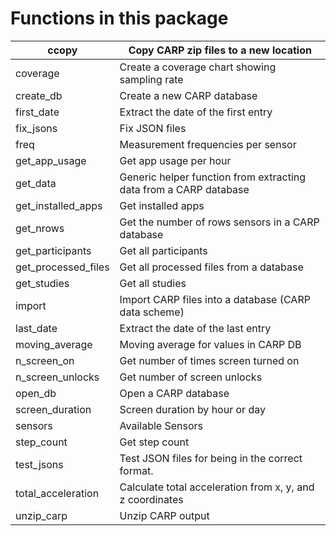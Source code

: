 # Functions in this package

| ccopy               	| Copy CARP zip files to a new location                             	|
|---------------------	|-------------------------------------------------------------------	|
| coverage            	| Create a coverage chart showing sampling rate                     	|
| create_db           	| Create a new CARP database                                        	|
| first_date          	| Extract the date of the first entry                               	|
| fix_jsons           	| Fix JSON files                                                    	|
| freq                	| Measurement frequencies per sensor                                	|
| get_app_usage       	| Get app usage per hour                                            	|
| get_data            	| Generic helper function from extracting data from a CARP database 	|
| get_installed_apps  	| Get installed apps                                                	|
| get_nrows           	| Get the number of rows sensors in a CARP database                 	|
| get_participants    	| Get all participants                                              	|
| get_processed_files 	| Get all processed files from a database                           	|
| get_studies         	| Get all studies                                                   	|
| import              	| Import CARP files into a database (CARP data scheme)              	|
| last_date           	| Extract the date of the last entry                                	|
| moving_average      	| Moving average for values in CARP DB                              	|
| n_screen_on         	| Get number of times screen turned on                              	|
| n_screen_unlocks    	| Get number of screen unlocks                                      	|
| open_db             	| Open a CARP database                                              	|
| screen_duration     	| Screen duration by hour or day                                    	|
| sensors             	| Available Sensors                                                 	|
| step_count          	| Get step count                                                    	|
| test_jsons          	| Test JSON files for being in the correct format.                  	|
| total_acceleration  	| Calculate total acceleration from x, y, and z coordinates         	|
| unzip_carp          	| Unzip CARP output                                                 	|
